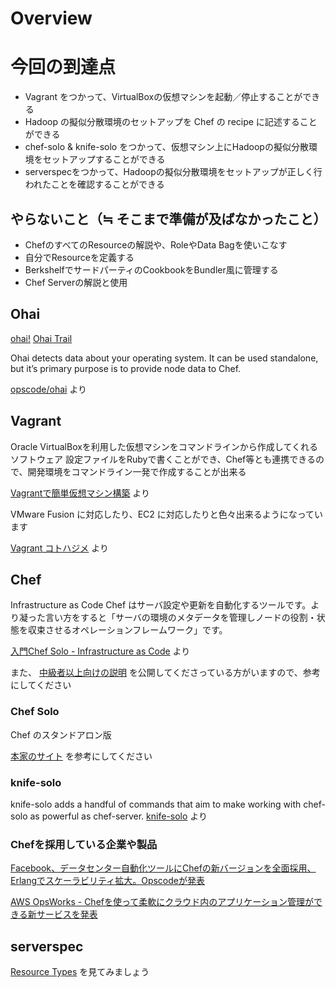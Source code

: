 Overview
===================

# 今回の到達点

* Vagrant をつかって、VirtualBoxの仮想マシンを起動／停止することができる
* Hadoop の擬似分散環境のセットアップを Chef の recipe に記述することができる
* chef-solo & knife-solo をつかって、仮想マシン上にHadoopの擬似分散環境をセットアップすることができる
* serverspecをつかって、Hadoopの擬似分散環境をセットアップが正しく行われたことを確認することができる

## やらないこと（≒ そこまで準備が及ばなかったこと）

* ChefのすべてのResourceの解説や、RoleやData Bagを使いこなす
* 自分でResourceを定義する
* BerkshelfでサードパーティのCookbookをBundler風に管理する
* Chef Serverの解説と使用

## Ohai

[ohai!](http://www.urbandictionary.com/define.php?term=ohai!)
[Ohai Trail](http://www.hawaiigaga.com/maui/attractions/ohai-trail.aspx)

Ohai detects data about your operating system. It can be used standalone, but it’s primary purpose is to provide node data to Chef.

[opscode/ohai](https://github.com/opscode/ohai) より

## Vagrant

Oracle VirtualBoxを利用した仮想マシンをコマンドラインから作成してくれるソフトウェア
設定ファイルをRubyで書くことができ、Chef等とも連携できるので、開発環境をコマンドライン一発で作成することが出来る

[Vagrantで簡単仮想マシン構築](http://www.ryuzee.com/contents/blog/4292) より

VMware Fusion に対応したり、EC2 に対応したりと色々出来るようになっています

[Vagrant コトハジメ](https://gist.github.com/voluntas/5525719) より

## Chef

Infrastructure as Code
Chef はサーバ設定や更新を自動化するツールです。より凝った言い方をすると「サーバの環境のメタデータを管理しノードの役割・状態を収束させるオペレーションフレームワーク」です。

[入門Chef Solo - Infrastructure as Code](http://www.amazon.co.jp/%E5%85%A5%E9%96%80Chef-Solo-Infrastructure-Code-ebook/dp/B00BSPH158) より

また、 [中級者以上向けの説明](http://www.slideshare.net/YukihikoSawanobori/what-is-chef201303) を公開してくださっている方がいますので、参考にしてください

### Chef Solo

Chef のスタンドアロン版

[本家のサイト](http://wiki.opscode.com/display/~tily/Chef+Solo) を参考にしてください

### knife-solo

knife-solo adds a handful of commands that aim to make working with chef-solo as powerful as chef-server.
[knife-solo](http://matschaffer.github.io/knife-solo/) より

### Chefを採用している企業や製品

[Facebook、データセンター自動化ツールにChefの新バージョンを全面採用、Erlangでスケーラビリティ拡大。Opscodeが発表](http://www.publickey1.jp/blog/13/facebookchefcheferlangopscode.html)

[AWS OpsWorks - Chefを使って柔軟にクラウド内のアプリケーション管理ができる新サービスを発表](http://aws.typepad.com/aws_japan/2013/02/aws-opsworks-flexible-application-management-in-the-cloud.html)

## serverspec

[Resource Types](http://serverspec.org/resource_types.html) を見てみましょう